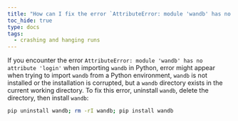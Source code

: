 ```yaml
---
title: "How can I fix the error `AttributeError: module 'wandb' has no attribute 'login'`?"
toc_hide: true
type: docs
tags:
  - crashing and hanging runs
---
```


If you encounter the error `AttributeError: module 'wandb' has no attribute 'login'` when importing `wandb` in Python, 
 error might appear when trying to import `wandb` from a Python environment, `wandb` is not installed or the installation is corrupted,  but a `wandb` directory exists in the current working directory.  To fix this error, uninstall `wandb`, delete the directory, then install `wandb`:

```bash
pip uninstall wandb; rm -rI wandb; pip install wandb
```